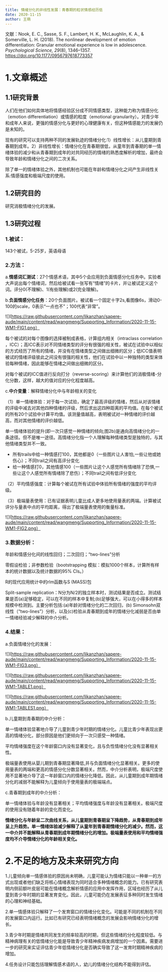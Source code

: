 ```yaml
---
title: 情绪分化的非线性发展：青春期的粒状情感经历低
date: 2020-11-15
author: 王萌
---
```


文献：Nook, E. C., Sasse, S. F., Lambert, H. K., McLaughlin, K. A., & Somerville, L. H. (2018). The nonlinear development of emotion differentiation: Granular emotional experience is low in adolescence. *Psychological Science, 29*(8), 1346–1357. https://doi.org/10.1177/0956797618773357 

# 1.文章概述

## 1.1研究背景

人们在他们如何具体地将情感经验区分成不同情感类型，这种能力称为情感分化（emotion differentiation）或情感的粒度（emotional granularity）。对青少年和成年人来说，更强的情感分化与更好的心理健康有关，但这种情感能力的发展仍是未知的。

现有的研究可以支持两种不同的发展轨迹的情绪分化:1）线性增长：从儿童期到青春期到成年。2）非线性增长：情绪分化在青春期很低，从童年到青春期的单一情绪体验的减少和从青春期到成年的对共同经历的情绪的熟悉度解析的增加，最终会导致年龄和情绪分化之间的二次关系。

除了单一的情绪体验之外，其他机制也可能在年龄和情绪分化之间产生非线性关系:情感强度和极端尺度的使用。

## 1.2研究目的

研究消极情绪分化的发展。

## 1.3研究过程

### 1.被试：

143个被试，5-25岁，英语母语

### 2.方法：

a.**情感词汇测试**：27个情感术语，其中5个会应用到负面情感分化任务中。实验者大声说出每个情绪词，然后给被试看一张写有“情绪”的卡片，并让被试定义这个词。评分0(不理解)、1(有些理解)或2(完全理解)。

b.**负面情感分化任务**：20个负面图片。被试看一个固定十字2s,看图像6s，滑动0-100的scale，0表示“一点也不”；100代表“非常”。

![](https://raw.githubusercontent.com/likanzhan/sapere-aude/main/content/read/wangmeng/Supporting_Information/2020-11-15-WM1-FIG1.png）


每个被试的对每个图像的选择被制成表格，计算组内相关（intraclass correlation ，ICC）；高ICC表示对不同情绪类型的评分有很强的相关性，被试在试验中以相似的方式经历了所有的情绪，并没有在情绪类型之间做出细微的区分；低ICC值表明被试的情绪评级彼此之间没有很强的相关性，他们在试验中以一种独特的类型来体验每种情绪，因此能够在情绪之间做出细微的区分。

对每个被试的ICC值进行反向打分（reverse-scoring）来计算他们的消极情绪-分化分数，这样，越大的值对应的分化程度越高。

c.**中介变量**：解释情绪分化中与年龄相关的变化

（1）单一情绪体验：对于每一次试验，确定了最高评级的情绪，然后从对该情绪的评级中减去对其他四种情绪的评级，然后求出这四种距离的平均值。在每个被试的所有20个试验中计算平均值。该测量值越高，表明被试对一种情绪的评价越高，而对其他情绪的评价越低。

单一情绪体验的提升(即一次只感觉一种情绪的倾向;图2b)是通向高情绪分化的一条途径。但不是唯一途径。高情绪分化指一个人理解每种情绪类型是独特的，与其他情绪类型并不一致。

+ 所有trails中给一种情感打100，其他都是0（一些图片让人害怕,一些让他或她伤心）；不同trail之间有高评分变化
+ 给一种情感打0，其他情感100（一些图片让这个人感觉所有情绪除了恐惧,一些让这个人感觉所有情绪除了悲伤）；不同trail之间有低评分变化

（2）平均情感强度：计算每个被试在所有试验中体验所有情绪的强度的平均评级。

（3）极端量表使用：已有证据表明儿童比成人更多地使用量表的两端。计算被试评分与量表中点的平均距离，得出了极端量表使用的衡量标准。

![](https://raw.githubusercontent.com/likanzhan/sapere-aude/main/content/read/wangmeng/Supporting_Information/2020-11-15-WM1-FIG2.png）

### 3.数据分析：

年龄和情感分化间的线性回归；二次回归；“two-lines”分析

零假设检验；非参数检验（bootstrapping 模拟：模拟1000个样本，计算所有样本的统计数据以及统计数据的95% CIs。）

R的现代应用统计中的rlm函数与S (MASS)包

Split-sample replication：N分为N/2的独立样本时，测试结果是否成立。测试结果是否(a)足够稳定，可以在不同的样本中复制;(b)足够强大，可以在小得多的样本规模中检测到。主要分析包括:(a)年龄对情绪分化的二次回归，(b) Simonsohn双线性（“two-lines”）分析，以及(c)检验从青春期到成年的情绪分化减弱是否由单一情绪经验减少解释的中介分析。

### 4.结果：

a.负面情绪分化的发展：

![](https://raw.githubusercontent.com/likanzhan/sapere-aude/main/content/read/wangmeng/Supporting_Information/2020-11-15-WM1-FIG3.png）

![](https://raw.githubusercontent.com/likanzhan/sapere-aude/main/content/read/wangmeng/Supporting_Information/2020-11-15-WM1-TABLE1.png）

![](https://raw.githubusercontent.com/likanzhan/sapere-aude/main/content/read/wangmeng/Supporting_Information/2020-11-15-WM1-TABLES1.png）

b.儿童期到青春期的中介分析：

单一情绪体验显著地介导了儿童到青少年时期的情绪分化。儿童比青少年表现出更高的情绪分化，部分原因是他们更倾向于一次只感受一种情绪。

平均情绪强度在这个年龄窗口内没有显著变化，且与负性情绪分化没有显著相关性。

极端量表使用从婴儿期到青春期显著降低,并与负面情绪分化显著相关。更多的使用量表的两端和更高的情感分化分数显著相关。然而，中介分析表明，极端尺度使用不显著地介导了这一年龄窗口内的情绪分化降低。因此，从儿童期到成年期情绪分化的减弱不能解释为儿童倾向于使用量表的极端端点。

c.青春期到成年的中介分析：

单一情绪体验与年龄没有显著相关；平均情绪强度与年龄没有显著相关。极端尺度的使用没有随着年龄的变化而变化。

**情绪分化与年龄呈二次曲线关系，从儿童期到青春期呈下降趋势，从青春期到成年呈上升趋势。单一情绪体验减少解释了从童年到青春期情绪分化的减少。然而，这一中介并不能解释从青春期到成年期情绪分化的增加。极端量表使用和平均情绪强度均不介导情绪分化的年龄相关变化。**


# 2.不足的地方及未来研究方向

1.儿童倾向单一情感体验的原因尚未明确，儿童可能认为情绪只能以一种单一的方式出现或者他们缺乏将核心情绪表现为同时适合多种情绪概念的能力。已有研究表明内侧前额叶皮层可能在情绪概念解析情感的应用中发挥作用，区域也经历了从儿童到青少年时期的显著发育变化。因此，儿童可能仍在发展表征多种同时发生情绪的心理和神经基础。

2.单一情感体验只解释了一个发育窗口的情绪分化变化。可能是不同的机制在不同的发展窗口内运行。比如已有研究已经表明情绪概念的发展会影响情绪分化的增长。

3.青少年时期是情绪共同发生的频率较高的时期，但这些情绪的分化程度较低。与精神病理有关的低情绪分化能是导致青少年精神疾病发病增加的一个因素。需要进一步的研究来实证评估青少年低情绪分化是否确实导致了这一发育时期精神疾病的增加。

4.任务设计只能包括理解情感术语的人，幼儿的情绪分化结构不能得到评估。


